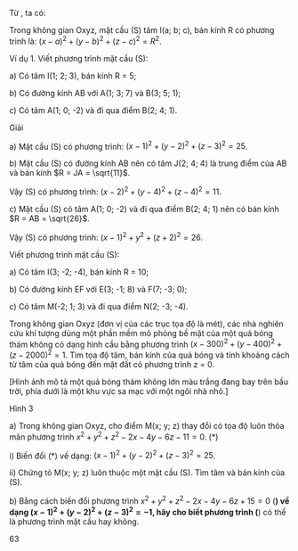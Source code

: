 Từ , ta có:

Trong không gian Oxyz, mặt cầu (S) tâm I(a; b; c), bán kính R có phương trình là:
$(x - a)^2 + (y - b)^2 + (z - c)^2 = R^2$.

Ví dụ 1. Viết phương trình mặt cầu (S):

a) Có tâm I(1; 2; 3), bán kính R = 5;

b) Có đường kính AB với A(1; 3; 7) và B(3; 5; 1);

c) Có tâm A(1; 0; -2) và đi qua điểm B(2; 4; 1).

Giải

a) Mặt cầu (S) có phương trình: $(x - 1)^2 + (y - 2)^2 + (z - 3)^2 = 25$.

b) Mặt cầu (S) có đường kính AB nên có tâm J(2; 4; 4) là trung điểm của AB và bán kính
$R = JA = \sqrt{11}$.

Vậy (S) có phương trình: $(x - 2)^2 + (y - 4)^2 + (z - 4)^2 = 11$.

c) Mặt cầu (S) có tâm A(1; 0; -2) và đi qua điểm B(2; 4; 1) nên có bán kính $R = AB = \sqrt{26}$.

Vậy (S) có phương trình: $(x - 1)^2 + y^2 + (z + 2)^2 = 26$.

Viết phương trình mặt cầu (S):

a) Có tâm I(3; -2; -4), bán kính R = 10;

b) Có đường kính EF với E(3; -1; 8) và F(7; -3; 0);

c) Có tâm M(-2; 1; 3) và đi qua điểm N(2; -3; -4).

Trong không gian Oxyz (đơn vị của các trục tọa độ là mét), các nhà nghiên cứu khí tượng dùng một phần mềm mô phỏng bề mặt của một quả bóng thám không có dạng hình cầu bằng phương trình $(x - 300)^2 + (y - 400)^2 + (z - 2000)^2 = 1$.
Tìm tọa độ tâm, bán kính của quả bóng và tính khoảng cách từ tâm của quả bóng đến mặt đất có phương trình z = 0.

[Hình ảnh mô tả một quả bóng thám không lớn màu trắng đang bay trên bầu trời, phía dưới là một khu vực sa mạc với một ngôi nhà nhỏ.]

Hình 3

a) Trong không gian Oxyz, cho điểm M(x; y; z) thay đổi có tọa độ luôn thỏa mãn phương trình $x^2 + y^2 + z^2 - 2x - 4y - 6z - 11 = 0$. (*)

i) Biến đổi (*) về dạng: $(x - 1)^2 + (y - 2)^2 + (z - 3)^2 = 25$.

ii) Chứng tỏ M(x; y; z) luôn thuộc một mặt cầu (S). Tìm tâm và bán kính của (S).

b) Bằng cách biến đổi phương trình $x^2 + y^2 + z^2 - 2x - 4y - 6z + 15 = 0$ (**) về dạng $(x - 1)^2 + (y - 2)^2 + (z - 3)^2 = -1$, hãy cho biết phương trình (**) có thể là phương trình mặt cầu hay không.

63